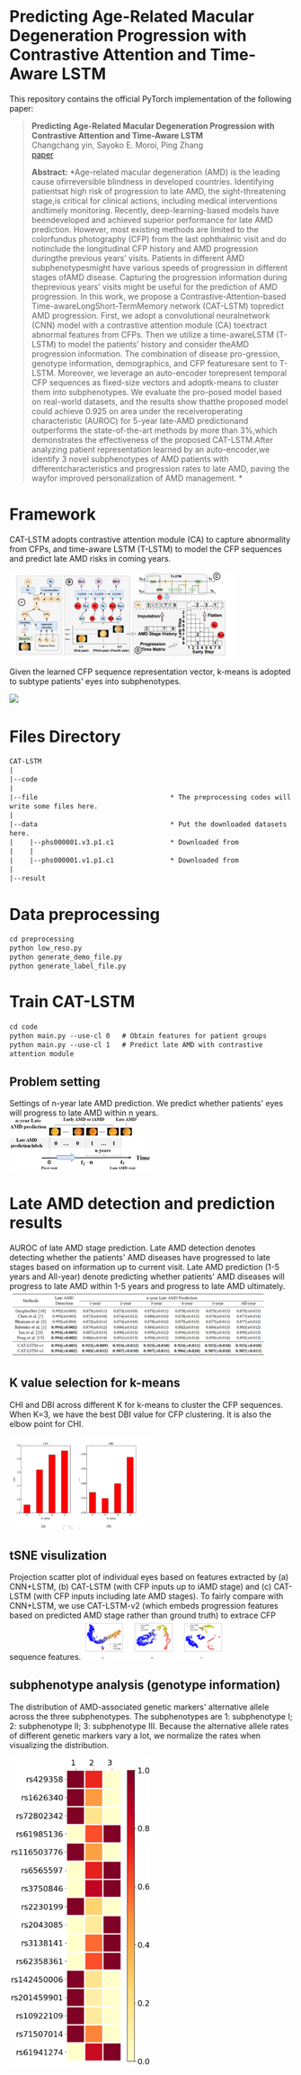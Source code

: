 # Predicting Age-Related Macular Degeneration Progression with Contrastive Attention and Time-Aware LSTM

This repository contains the official PyTorch implementation of the following paper:

> **Predicting Age-Related Macular Degeneration Progression with Contrastive Attention and Time-Aware LSTM**<br>
> Changchang yin, Sayoko E. Moroi, Ping Zhang<br>
> [paper]()
>
> **Abstract:** *Age-related macular degeneration (AMD) is the leading cause ofirreversible blindness in developed countries. Identifying patientsat high risk of progression to late AMD, the sight-threatening stage,is critical for clinical actions, including medical interventions andtimely monitoring. Recently, deep-learning-based models have beendeveloped and achieved superior performance for late AMD prediction. However, most existing methods are limited to the colorfundus photography (CFP) from the last ophthalmic visit and do notinclude the longitudinal CFP history and AMD progression duringthe previous years’ visits. Patients in different AMD subphenotypesmight have various speeds of progression in different stages ofAMD disease. Capturing the progression information during theprevious years’ visits might be useful for the prediction of AMD progression. In this work, we propose a Contrastive-Attention-based Time-awareLongShort-TermMemory network (CAT-LSTM) topredict AMD progression. First, we adopt a convolutional neuralnetwork (CNN) model with a contrastive attention module (CA) toextract abnormal features from CFPs. Then we utilize a time-awareLSTM (T-LSTM) to model the patients’ history and consider theAMD progression information. The combination of disease pro-gression, genotype information, demographics, and CFP featuresare sent to T-LSTM. Moreover, we leverage an auto-encoder torepresent temporal CFP sequences as fixed-size vectors and adoptk-means to cluster them into subphenotypes. We evaluate the pro-posed model based on real-world datasets, and the results show thatthe proposed model could achieve 0.925 on area under the receiveroperating characteristic (AUROC) for 5-year late-AMD predictionand outperforms the state-of-the-art methods by more than 3%,which demonstrates the effectiveness of the proposed CAT-LSTM.After analyzing patient representation learned by an auto-encoder,we identify 3 novel subphenotypes of AMD patients with differentcharacteristics and progression rates to late AMD, paving the wayfor improved personalization of AMD management. *


# Framework
CAT-LSTM adopts contrastive attention module (CA) to capture abnormality from CFPs, and time-aware LSTM (T-LSTM) to model the CFP sequences and predict late AMD risks in coming years.

<img src="src/framework.PNG" width=80%>

Given the learned CFP sequence representation vector, k-means is adopted to subtype patients' eyes into subphenotypes.

<img src="src/clustering.PNG" width=50%>

# Files Directory
    CAT-LSTM
    |
    |--code
    |
    |--file                                 * The preprocessing codes will write some files here.
    |
    |--data                                 * Put the downloaded datasets here.
    |    |--phs000001.v3.p1.c1				* Downloaded from 
    |    |    
    |    |--phs000001.v1.p1.c1              * Downloaded from 
    |
    |--result



# Data preprocessing
```
cd preprocessing
python low_reso.py
python generate_demo_file.py
python generate_label_file.py
```


# Train CAT-LSTM
```
cd code
python main.py --use-cl 0	# Obtain features for patient groups
python main.py --use-cl 1	# Predict late AMD with contrastive attention module
```

## Problem setting
Settings of n-year late AMD prediction. We predict whether patients' eyes will progress to late AMD within n years. 
<img src="src/setting.png" width=50%>

# Late AMD detection and prediction results
AUROC of late AMD stage prediction. Late AMD detection denotes detecting whether the patients' AMD diseases have progressed to late stages based on information up to current visit. Late AMD prediction (1-5 years and All-year) denote predicting whether patients' AMD diseases will progress to late AMD within 1-5 years and progress to late AMD ultimately.
<img src="src/result.PNG" width=90%>


## K value selection for k-means
CHI and DBI across different K for k-means to cluster the CFP sequences. When K=3,  we have the best DBI value for CFP clustering. It is also the elbow point for CHI.

<img src="src/k-selection.PNG" width=50%>

## tSNE visulization
Projection scatter plot of individual eyes based on features extracted by (a) CNN+LSTM, (b) CAT-LSTM (with CFP inputs up to iAMD stage) and (c) CAT-LSTM (with CFP inputs including late AMD stages).  To fairly compare with CNN+LSTM, we use CAT-LSTM-v2 (which embeds progression features based on predicted AMD stage rather than ground truth) to extrace CFP sequence features.
<img src="src/tsne.PNG" width=50%>

## subphenotype analysis (genotype information)
The distribution of AMD-associated genetic markers' alternative allele across the three subphenotypes. The subphenotypes are 1: subphenotype I; 2: subphenotype II; 3: subphenotype III.  Because the alternative allele rates of different genetic markers vary a lot, we normalize the rates when visualizing the distribution.

<img src="src/genotype.png" width=50%>


